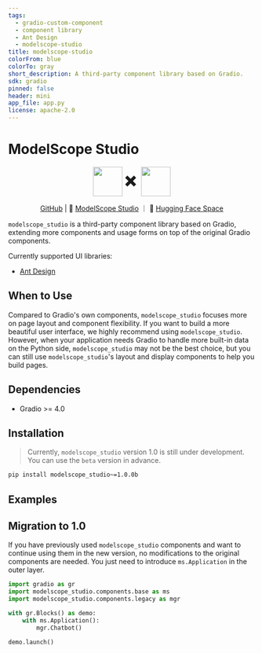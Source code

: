 ```yaml
---
tags:
  - gradio-custom-component
  - component library
  - Ant Design
  - modelscope-studio
title: modelscope-studio
colorFrom: blue
colorTo: gray
short_description: A third-party component library based on Gradio.
sdk: gradio
pinned: false
header: mini
app_file: app.py
license: apache-2.0
---
```


# ModelScope Studio

<p align="center">
    <img src="https://modelscope.oss-cn-beijing.aliyuncs.com/modelscope.gif" height="60" style="vertical-align: middle;"/>
    <span style="font-size: 30px; vertical-align: middle;">
    ✖️
    </span>
    <img src="https://github.com/gradio-app/gradio/raw/main/readme_files/gradio.svg" height="60" style="vertical-align: middle;">
<p>

<p align="center">
<a href="https://github.com/modelscope/modelscope-studio">GitHub</a> | 🤖 <a href="https://modelscope.cn/studios/modelscope/modelscope-studio-beta">ModelScope Studio</a> ｜ 🤗 <a href="https://huggingface.co/spaces/modelscope/modelscope-studio-beta">Hugging Face Space</a>

`modelscope_studio` is a third-party component library based on Gradio, extending more components and usage forms on top of the original Gradio components.

Currently supported UI libraries:

- [Ant Design](https://ant.design/)

## When to Use

Compared to Gradio's own components, `modelscope_studio` focuses more on page layout and component flexibility. If you want to build a more beautiful user interface, we highly recommend using `modelscope_studio`. However, when your application needs Gradio to handle more built-in data on the Python side, `modelscope_studio` may not be the best choice, but you can still use `modelscope_studio`'s layout and display components to help you build pages.

## Dependencies

- Gradio >= 4.0

## Installation

> Currently, `modelscope_studio` version 1.0 is still under development. You can use the `beta` version in advance.

```sh
pip install modelscope_studio~=1.0.0b
```

## Examples

<demo name="example"></demo>

## Migration to 1.0

If you have previously used `modelscope_studio` components and want to continue using them in the new version, no modifications to the original components are needed. You just need to introduce `ms.Application` in the outer layer.

```python
import gradio as gr
import modelscope_studio.components.base as ms
import modelscope_studio.components.legacy as mgr

with gr.Blocks() as demo:
    with ms.Application():
        mgr.Chatbot()

demo.launch()
```
